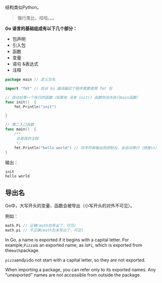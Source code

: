结构类似Python。

> 强行类比，哈哈。。。

**Go 语言的基础组成有以下几个部分：**

* 包声明
* 引入包
* 函数
* 变量
* 语句 &表达式
* 注释

```go
package main // 定义包名

import "fmt" // 告诉 Go 编译器这个程序需要使用 fmt 包

// 启动后第一个执行的函数（如果有 没有 init() 函数则会先执行main函数）
func init()  {
    fmt.Println("init")

}

// 第二入口函数
func main()  {
    /**
     这是我的注释
     */
    fmt.Println("hello world") // 将字符串输出到控制台，会自动换行（拼接\n）
}
```

输出：

```
init
hello world
```

## 导出名

Go中，大写开头的变量、函数会被导出（小写开头的对外不可见）。

例如：

```go
math.Pi // 正确(math包导出了，可见)
math.pi // 不正确(math包未导出了，可见)

```

In Go, a name is exported if it begins with a capital letter. For example,`Pizza`is an exported name, as is`Pi`, which is exported from the`math`package.

`pizza`and`pi`do not start with a capital letter, so they are not exported.

When importing a package, you can refer only to its exported names. Any "unexported" names are not accessible from outside the package.

